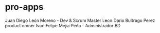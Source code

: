 # pro-apps

Juan Diego León Moreno - Dev & Scrum Master
Leon Dario Buitrago Perez product omner
Ivan Felipe Mejia Peña - Administrador BD
